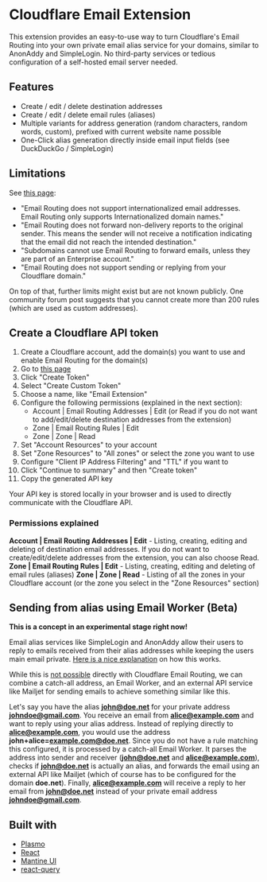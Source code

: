 # Cloudflare Email Extension

This extension provides an easy-to-use way to turn Cloudflare's Email Routing into your own private email alias service for your domains, similar to AnonAddy and SimpleLogin.
No third-party services or tedious configuration of a self-hosted email server needed.


## Features

- Create / edit / delete destination addresses
- Create / edit / delete email rules (aliases)
- Multiple variants for address generation (random characters, random words, custom), prefixed with current website name possible
- One-Click alias generation directly inside email input fields (see DuckDuckGo / SimpleLogin)


## Limitations

See [this page](https://developers.cloudflare.com/email-routing/known-limitations):

- "Email Routing does not support internationalized email addresses. Email Routing only supports Internationalized domain names."
- "Email Routing does not forward non-delivery reports to the original sender. This means the sender will not receive a notification indicating that the email did not reach the intended destination."
- "Subdomains cannot use Email Routing to forward emails, unless they are part of an Enterprise account."
- "Email Routing does not support sending or replying from your Cloudflare domain."

On top of that, further limits might exist but are not known publicly. One community forum post suggests that you cannot create more than 200 rules (which are used as custom addresses).


## Create a Cloudflare API token

1. Create a Cloudflare account, add the domain(s) you want to use and enable Email Routing for the domain(s)
2. Go to [this page](https://dash.cloudflare.com/profile/api-tokens)
3. Click "Create Token"
4. Select "Create Custom Token"
5. Choose a name, like "Email Extension"
6. Configure the following permissions (explained in the next section):
    - Account | Email Routing Addresses | Edit (or Read if you do not want to add/edit/delete destination addresses from the extension)
    - Zone | Email Routing Rules | Edit
    - Zone | Zone | Read
7. Set "Account Resources" to your account
8. Set "Zone Resources" to "All zones" or select the zone you want to use
9. Configure "Client IP Address Filtering" and "TTL" if you want to
10. Click "Continue to summary" and then "Create token"
11. Copy the generated API key

Your API key is stored locally in your browser and is used to directly communicate with the Cloudflare API.


### Permissions explained

**Account | Email Routing Addresses | Edit** - Listing, creating, editing and deleting of destination email addresses. If you do not want to create/edit/delete addresses from the extension, you can also choose Read.
**Zone | Email Routing Rules | Edit** - Listing, creating, editing and deleting of email rules (aliases)
**Zone | Zone | Read** - Listing of all the zones in your Cloudflare account (or the zone you select in the "Zone Resources" section)


## Sending from alias using Email Worker (Beta)

**This is a concept in an experimental stage right now!**

Email alias services like SimpleLogin and AnonAddy allow their users to reply to emails received from their alias addresses while keeping the users main email private.
[Here is a nice explanation](https://anonaddy.com/help/replying-to-email-using-an-alias/) on how this works.

While this is [not possible](https://developers.cloudflare.com/email-routing/known-limitations/#sending-or-replying-to-an-email-from-your-cloudflare-domain) directly with Cloudflare Email Routing,
we can combine a catch-all address, an Email Worker, and an external API service like Mailjet for sending emails to achieve something similar like this.

Let's say you have the alias **john@doe.net** for your private address **johndoe@gmail.com**. You receive an email from **alice@example.com** and want to reply using your alias address.
Instead of replying directly to **alice@example.com**, you would use the address **john+alice=example.com@doe.net**.
Since you do not have a rule matching this configured, it is processed by a catch-all Email Worker. It parses the address into sender and receiver (**john@doe.net** and **alice@example.com**),
checks if **john@doe.net** is actually an alias, and forwards the email using an external API like Mailjet (which of course has to be configured for the domain **doe.net**).
Finally, **alice@example.com** will receive a reply to her email from **john@doe.net** instead of your private email address **johndoe@gmail.com**.


## Built with

* [Plasmo](https://github.com/PlasmoHQ/plasmo)
* [React](https://github.com/facebook/react)
* [Mantine UI](https://github.com/mantinedev/mantine)
* [react-query](https://github.com/TanStack/query)
